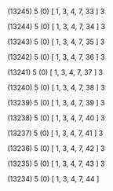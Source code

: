 (13245) 5 (0) [ 1, 3, 4, 7, 33 ] 3 


(13244) 5 (0) [ 1, 3, 4, 7, 34 ] 3 


(13243) 5 (0) [ 1, 3, 4, 7, 35 ] 3 


(13242) 5 (0) [ 1, 3, 4, 7, 36 ] 3 


(13241) 5 (0) [ 1, 3, 4, 7, 37 ] 3 


(13240) 5 (0) [ 1, 3, 4, 7, 38 ] 3 


(13239) 5 (0) [ 1, 3, 4, 7, 39 ] 3 


(13238) 5 (0) [ 1, 3, 4, 7, 40 ] 3 


(13237) 5 (0) [ 1, 3, 4, 7, 41 ] 3 


(13236) 5 (0) [ 1, 3, 4, 7, 42 ] 3 


(13235) 5 (0) [ 1, 3, 4, 7, 43 ] 3 


(13234) 5 (0) [ 1, 3, 4, 7, 44 ]  

